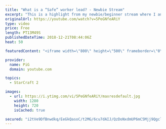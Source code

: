 ```yaml
---
title: "What is a “Safe” worker lead? - Newbie Stream"
excerpt: "This is a highlight from my newbie/beginner stream where I analyse a zerg players’ replay who struggles with knowing how much economy vs army to build -- Watch live at https://www.twitch.tv/x5_pig"
originalUrl: https://youtube.com/watch?v=5PeGNfeARiY
type: video
price: Free
length: PT13M49S
publishedDateTime: 2018-12-21T08:44:06Z
heat: 50

featuredContent: "<iframe width=\"800\" height=\"500\" frameborder=\"0\" src=\"https://www.youtube.com/embed/5PeGNfeARiY\" allow=\"accelerometer; autoplay; encrypted-media; gyroscope; picture-in-picture\" allowfullscreen></iframe>"

provider:
  name: PiG
  domain: youtube.com

topics:
  - StarCraft 2

images:
  - url: https://i.ytimg.com/vi/5PeGNfeARiY/maxresdefault.jpg
    width: 1280
    height: 720
    isCached: true

secured: "i2tVe9DfBnwdkq/EeGkQasoC/t2MG/6cu7dAIJ/QzDoNxdmUP6mC5Mjj9QgclJ311NaNacN3Mw/IQmnnxiNZxrdrgONNEpnwY07p+LhlHJ9SmnbRqo2iyAFZSqrzv5SxPFA/7y6pUWdwJqhWZ1YCHagfn2iAjMcObAw1x13NSzFuIeqDDex/AgHmkbDiwtwdNMF6XtzmV9zHZT0wo72fp8r/Libd7z/qzvkMP82QGTRKlhMY7d5XxVLyVsjBRk2/9lbt+VHl/Lqso2txzWikOCMgnNUWaegc7WuKdzkjAN97btdwt+Jt+gDjaR1ulz+F3olcvt5bfTajTjOcNbGovqGHdFNjnBpfGNofUaPgdz4e5l8Y+5J4mZ2/B/zSX5ul1tZSABS2hRIi1lyHPpHAYhNnBrFl4zMxHSW3xuVX56U=;8FAVuUTKLvZOGOT9S4vFnw=="
---
```


